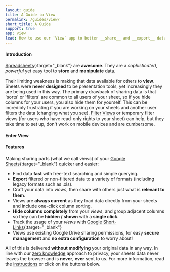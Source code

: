 ```yaml
---
layout: guide
title: A Guide to View
permalink: /guides/view/
short_title: A Guide
support: true
app: view
lead: How to use our `View` app to better __share__ and __export__ data from sheets!
---
```


#### Introduction

[Spreadsheets](https://www.google.com/sheets/about){:target="_blank"} are __awesome__. They are a _sophisticated_, _powerful_ yet easy tool to __store__ and __manipulate__ data.

Their limiting weakness is making that data available for others to __view__. Sheets were __never designed__ to be presentation tools, yet increasingly they are being used in this way. The primary drawback of sharing data is that 'sorts' or 'filters' are common to all users of your sheet, so if you hide columns for your users, you also hide them for yourself. This can be incredibly frustrating if you are working on your sheets and another user filters the data (changing what you see). [Filter Views][1] or temporary filter views (for users who have read-only rights to your sheet) can help, but they take time to set up, don't work on mobile devices and are cumbersome.

#### Enter View



#### Features

Making sharing parts (what we call _views_) of your [Google Sheets](https://www.google.com/sheets/about){:target="_blank"} quicker and easier:

+ Find data __fast__ with free-text searching and simple querying.
+ __Export__ filtered or non-filtered data to a variety of formats (including legacy formats such as .xls).
+ Craft your data into _views_, then share with others just what is __relevant to them__.
+ Views are __always current__ as they load data directly from your sheets and include one-click column sorting.
+ __Hide columns completely__ from your _views_, and group adjacent columns so they can be __hidden / shown__ with a __single click__.
+ Track the usage of your _views_ with [Google Short-Links](https://goo.gl){:target="_blank"} 
+ Views use existing Google Drive sharing permissions, for easy __secure management__ and __no extra configuration__ to worry about!

All of this is delivered __without modifying__ your original data in any way. In line with our [zero knowledge](/about#privacy) approach to privacy, your sheets data never leaves the browser and is __never__, __ever__ sent to us. For more information, read the [instructions](#instructions) or click on the buttons below.

  [1]: https://support.google.com/docs/answer/3540681#filter_view "Use Filter Views"